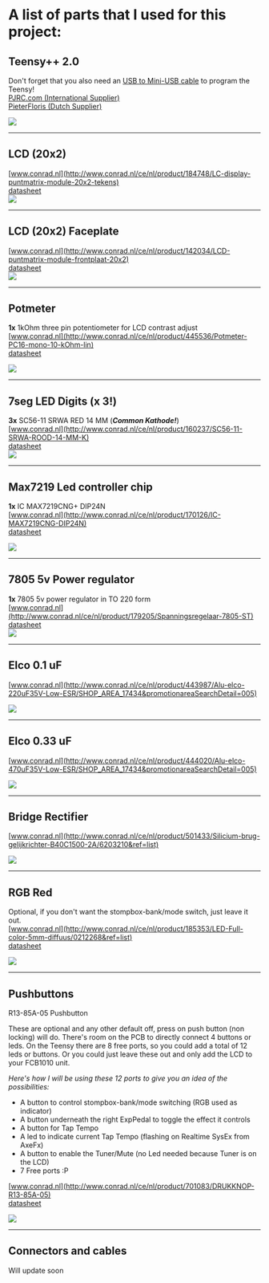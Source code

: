 # A list of parts that I used for this project: #


## Teensy++ 2.0 ##
Don't forget that you also need an [USB to Mini-USB cable](http://bin.ilsemedia.nl/m/m1dy9dmw0kmz.jpg) to program the Teensy!  
[PJRC.com (International Supplier)](http://www.pjrc.com/store/teensypp_pins.html)  
[PieterFloris (Dutch Supplier)](http://www.pieterfloris.nl/shop/product.php?id_product=356)

![](http://www.pjrc.com/store/teensypp_pins_1.jpg)

----------
## LCD (20x2) ##
[www.conrad.nl](http://www.conrad.nl/ce/nl/product/184748/LC-display-puntmatrix-module-20x2-tekens)  
[datasheet](http://www.produktinfo.conrad.com/datenblaetter/175000-199999/184748-da-01-ml-LCD_Modul_20x2_Zeichen_LED_de_en.pdf)  
![](http://www.earthshineelectronics.com/67-251-large/20x2-characters-lcd-module-yellow-backlight-green-character.jpg)

----------
## LCD (20x2) Faceplate ##
[www.conrad.nl](http://www.conrad.nl/ce/nl/product/142034/LCD-puntmatrix-module-frontplaat-20x2)  
[datasheet](http://www.produktinfo.conrad.com/datenblaetter/125000-149999/142034-da-01-de-LCD_RAHMEN_FUER_2X20_DISPLAY.pdf)  
![](http://www.conrad.nl/medias/global/ce/1000_1999/1400/1420/1420/142050_LB_00_FB.EPS_250.jpg)

----------
## Potmeter ##
**1x** 1kOhm three pin potentiometer for LCD contrast adjust  
[www.conrad.nl](http://www.conrad.nl/ce/nl/product/445536/Potmeter-PC16-mono-10-kOhm-lin)  
[datasheet](http://www.produktinfo.conrad.com/datenblaetter/425000-449999/445536-da-01-en-POTENTIOMETER_PC16_Mono.pdf)

![](http://www.conrad.nl/medias/global/ce/4000_4999/4400/4450/4450/445063_LB_00_FB.EPS_250.jpg)

----------
## 7seg LED Digits **(x 3!)** ##
**3x** SC56-11 SRWA RED 14 MM (***Common Kathode!***)  
[www.conrad.nl](http://www.conrad.nl/ce/nl/product/160237/SC56-11-SRWA-ROOD-14-MM-K)  
[datasheet](http://www.produktinfo.conrad.com/datenblaetter/150000-174999/160237-da-01-en-7_SEGMENTANZEIGE_14MM_ROT.pdf)  
![](http://www.okaphone.nl/product/images/sx56-11xwa.jpg)

----------
## Max7219 Led controller chip ##
**1x** IC MAX7219CNG+ DIP24N  
[www.conrad.nl](http://www.conrad.nl/ce/nl/product/170126/IC-MAX7219CNG-DIP24N)  
[datasheet](http://www.produktinfo.conrad.com/datenblaetter/150000-174999/170126-da-01-en-IC_MAX7219CNG_DIP24N.pdf)

![](http://www.gooddealchina.com/upimage/images/2011081161115249.JPG)

----------
## 7805 5v Power regulator ##
**1x** 7805 5v power regulator in TO 220 form  
[www.conrad.nl](http://www.conrad.nl/ce/nl/product/179205/Spanningsregelaar-7805-ST)  
[datasheet](http://www.produktinfo.conrad.com/datenblaetter/175000-199999/179205-da-01-en-IC_7805_TO_220.pdf)  
![](http://talkingelectronics.com/projects/LogicDesigner/images/7805.gif)

----------
## Elco 0.1 uF ##
[www.conrad.nl](http://www.conrad.nl/ce/nl/product/443987/Alu-elco-220uF35V-Low-ESR/SHOP_AREA_17434&promotionareaSearchDetail=005)  

![](http://www.conrad.nl/medias/global/ce/4000_4999/4400/4430/4439/443906_BB_00_FB.EPS_250.jpg)

----------
## Elco 0.33 uF ##
[www.conrad.nl](http://www.conrad.nl/ce/nl/product/444020/Alu-elco-470uF35V-Low-ESR/SHOP_AREA_17434&promotionareaSearchDetail=005)  

![](http://www.conrad.nl/medias/global/ce/4000_4999/4400/4430/4439/443906_BB_00_FB.EPS_250.jpg)

----------
## Bridge Rectifier ##
[www.conrad.nl](http://www.conrad.nl/ce/nl/product/501433/Silicium-brug-gelijkrichter-B40C1500-2A/6203210&ref=list)

![](http://www.iowacitylist.com/Automotive-Repair-/New-W08G-800-volt-silicon-bridge-rectifier-100-pc-bag-image.jpg)

----------
## RGB Red ##  
Optional, if you don't want the stompbox-bank/mode switch, just leave it out.  
[www.conrad.nl](http://www.conrad.nl/ce/nl/product/185353/LED-Full-color-5mm-diffuus/0212268&ref=list)  
[datasheet](http://www.produktinfo.conrad.com/datenblaetter/175000-199999/185353-da-01-en-FULL_COLOR_RGB_LED_DIFFUS.pdf) 

![](http://rgb.kitiyo.com/2008/pics/rgbled.jpg) 

----------
## Pushbuttons ##
R13-85A-05 Pushbutton  

These are optional and any other default off, press on push button (non locking) will do. There's room on the PCB to directly connect 4 buttons or leds. On the Teensy there are 8 free ports, so you could add a total of 12 leds or buttons. Or you could just leave these out and only add the LCD to your FCB1010 unit. 

*Here's how I will be using these 12 ports to give you an idea of the possibilities:*  
- A button to control stompbox-bank/mode switching (RGB used as indicator)   
- A button underneath the right ExpPedal to toggle the effect it controls  
- A button for Tap Tempo  
- A led to indicate current Tap Tempo (flashing on Realtime SysEx from AxeFx)  
- A button to enable the Tuner/Mute (no Led needed because Tuner is on the LCD)  
- 7 Free ports :P

 
[www.conrad.nl](http://www.conrad.nl/ce/nl/product/701083/DRUKKNOP-R13-85A-05)  
[datasheet](http://www.produktinfo.conrad.com/datenblaetter/700000-724999/701083-da-01-en-DRUCKTASTER_R13_85A_05.pdf)  

![](http://t0.gstatic.com/images?q=tbn:ANd9GcRWWM2I7Nbc15cuxujwZyXg-lP-nz4qwIPVzGcqKUlZ29cdwOCzuQ&t=1)

----------
## Connectors and cables ##
Will update soon
